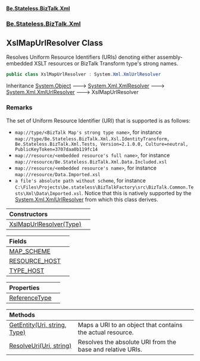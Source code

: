 #### [Be.Stateless.BizTalk.Xml](README.md 'README')
### [Be.Stateless.BizTalk.Xml](Be.Stateless.BizTalk.Xml.md 'Be.Stateless.BizTalk.Xml')

## XslMapUrlResolver Class

Resolves Uniform Resource Identifiers (URIs) denoting either assembly-embedded XSLT resources or BizTalk Transform type's
strong names.

```csharp
public class XslMapUrlResolver : System.Xml.XmlUrlResolver
```

Inheritance [System.Object](https://docs.microsoft.com/en-us/dotnet/api/System.Object 'System.Object') &#129106; [System.Xml.XmlResolver](https://docs.microsoft.com/en-us/dotnet/api/System.Xml.XmlResolver 'System.Xml.XmlResolver') &#129106; [System.Xml.XmlUrlResolver](https://docs.microsoft.com/en-us/dotnet/api/System.Xml.XmlUrlResolver 'System.Xml.XmlUrlResolver') &#129106; XslMapUrlResolver

### Remarks
The set of Uniform Resource Identifier (URI) that is supported is as follows:
- `map://type/<BizTalk Map's strong type name>`, for instance
              `map://type/Be.Stateless.BizTalk.Xml.Xsl.IdentityTransform, Be.Stateless.BizTalk.Xml.Tests, Version=2.1.0.0, Culture=neutral, PublicKeyToken=3707daa0b119fc14`
- `map://resource/<embedded resource's full name>`, for instance
              `map://resource/Be.Stateless.BizTalk.Xml.Data.Included.xsl`
- `map://resource/<embedded resource's name>`, for instance
              `map://resource/Data.Imported.xsl`
- `a file's absolute path without scheme`, for instance
              `C:\Files\Projects\be.stateless\BizTalkFactory\src\BizTalk.Common.Tests\Xml\Data\Imported.xsl`. Notice that this is
              natively supported by the [System.Xml.XmlUrlResolver](https://docs.microsoft.com/en-us/dotnet/api/System.Xml.XmlUrlResolver 'System.Xml.XmlUrlResolver') from which this class derives.

| Constructors | |
| :--- | :--- |
| [XslMapUrlResolver(Type)](XslMapUrlResolver.XslMapUrlResolver(Type).md 'Be.Stateless.BizTalk.Xml.XslMapUrlResolver.XslMapUrlResolver(System.Type)') | |

| Fields | |
| :--- | :--- |
| [MAP_SCHEME](XslMapUrlResolver.MAP_SCHEME.md 'Be.Stateless.BizTalk.Xml.XslMapUrlResolver.MAP_SCHEME') | |
| [RESOURCE_HOST](XslMapUrlResolver.RESOURCE_HOST.md 'Be.Stateless.BizTalk.Xml.XslMapUrlResolver.RESOURCE_HOST') | |
| [TYPE_HOST](XslMapUrlResolver.TYPE_HOST.md 'Be.Stateless.BizTalk.Xml.XslMapUrlResolver.TYPE_HOST') | |

| Properties | |
| :--- | :--- |
| [ReferenceType](XslMapUrlResolver.ReferenceType.md 'Be.Stateless.BizTalk.Xml.XslMapUrlResolver.ReferenceType') | |

| Methods | |
| :--- | :--- |
| [GetEntity(Uri, string, Type)](XslMapUrlResolver.GetEntity(Uri,string,Type).md 'Be.Stateless.BizTalk.Xml.XslMapUrlResolver.GetEntity(System.Uri, string, System.Type)') | Maps a URI to an object that contains the actual resource. |
| [ResolveUri(Uri, string)](XslMapUrlResolver.ResolveUri(Uri,string).md 'Be.Stateless.BizTalk.Xml.XslMapUrlResolver.ResolveUri(System.Uri, string)') | Resolves the absolute URI from the base and relative URIs. |
